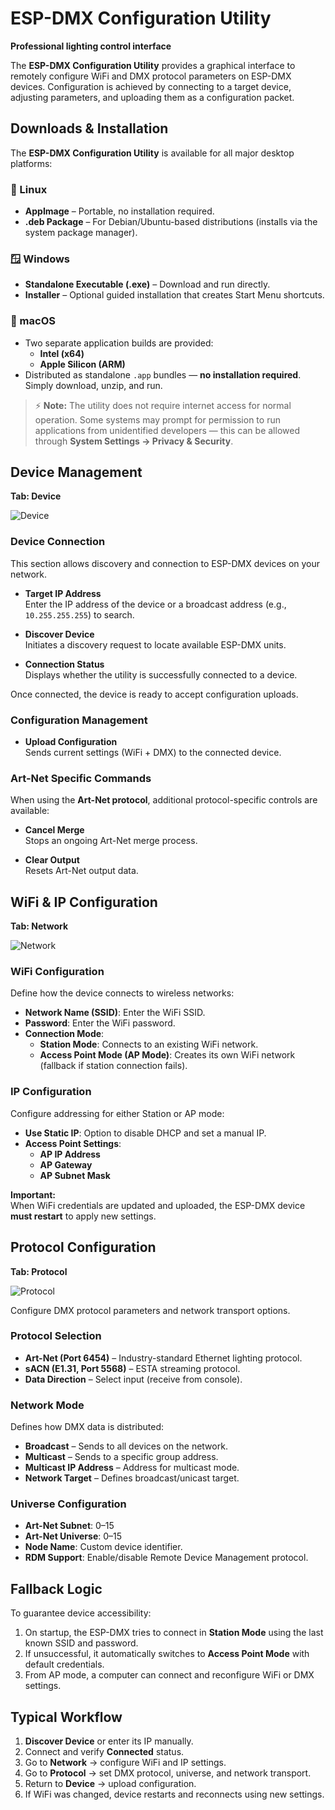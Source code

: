 # ESP-DMX Configuration Utility  
**Professional lighting control interface**

The **ESP-DMX Configuration Utility** provides a graphical interface to remotely configure WiFi and DMX protocol parameters on ESP-DMX devices. Configuration is achieved by connecting to a target device, adjusting parameters, and uploading them as a configuration packet.  

## Downloads & Installation

The **ESP-DMX Configuration Utility** is available for all major desktop platforms:

### 🐧 Linux
- **AppImage** – Portable, no installation required.  
- **.deb Package** – For Debian/Ubuntu-based distributions (installs via the system package manager).

### 🪟 Windows
- **Standalone Executable (.exe)** – Download and run directly.  
- **Installer** – Optional guided installation that creates Start Menu shortcuts.

### 🍎 macOS
- Two separate application builds are provided:  
  - **Intel (x64)**  
  - **Apple Silicon (ARM)**  
- Distributed as standalone `.app` bundles — **no installation required**. Simply download, unzip, and run.

> ⚡ **Note:** The utility does not require internet access for normal operation. Some systems may prompt for permission to run applications from unidentified developers — this can be allowed through **System Settings → Privacy & Security**.

## Device Management
**Tab: Device**

![Device](Screenshot%20Device.png)

### Device Connection

This section allows discovery and connection to ESP-DMX devices on your network.

- **Target IP Address**  
  Enter the IP address of the device or a broadcast address (e.g., `10.255.255.255`) to search.  

- **Discover Device**  
  Initiates a discovery request to locate available ESP-DMX units.  

- **Connection Status**  
  Displays whether the utility is successfully connected to a device.  

Once connected, the device is ready to accept configuration uploads.  

### Configuration Management

- **Upload Configuration**  
  Sends current settings (WiFi + DMX) to the connected device.  

### Art-Net Specific Commands
When using the **Art-Net protocol**, additional protocol-specific controls are available:

- **Cancel Merge**  
  Stops an ongoing Art-Net merge process.  

- **Clear Output**  
  Resets Art-Net output data.  

## WiFi & IP Configuration
**Tab: Network**

![Network](Screenshot%20Network.png)

### WiFi Configuration
Define how the device connects to wireless networks:

- **Network Name (SSID)**: Enter the WiFi SSID.  
- **Password**: Enter the WiFi password.  
- **Connection Mode**:  
  - **Station Mode**: Connects to an existing WiFi network.  
  - **Access Point Mode (AP Mode)**: Creates its own WiFi network (fallback if station connection fails).  

### IP Configuration
Configure addressing for either Station or AP mode:

- **Use Static IP**: Option to disable DHCP and set a manual IP.  
- **Access Point Settings**:  
  - **AP IP Address**  
  - **AP Gateway**  
  - **AP Subnet Mask**  

**Important:**  
When WiFi credentials are updated and uploaded, the ESP-DMX device **must restart** to apply new settings.  

## Protocol Configuration
**Tab: Protocol**

![Protocol](Screenshot%20Protocol.png)

Configure DMX protocol parameters and network transport options.

### Protocol Selection
- **Art-Net (Port 6454)** – Industry-standard Ethernet lighting protocol.  
- **sACN (E1.31, Port 5568)** – ESTA streaming protocol.  
- **Data Direction** – Select input (receive from console).  

### Network Mode
Defines how DMX data is distributed:  
- **Broadcast** – Sends to all devices on the network.  
- **Multicast** – Sends to a specific group address.  
- **Multicast IP Address** – Address for multicast mode.  
- **Network Target** – Defines broadcast/unicast target.  

### Universe Configuration
- **Art-Net Subnet**: 0–15  
- **Art-Net Universe**: 0–15  
- **Node Name**: Custom device identifier.  
- **RDM Support**: Enable/disable Remote Device Management protocol.  

## Fallback Logic
To guarantee device accessibility:  
1. On startup, the ESP-DMX tries to connect in **Station Mode** using the last known SSID and password.  
2. If unsuccessful, it automatically switches to **Access Point Mode** with default credentials.  
3. From AP mode, a computer can connect and reconfigure WiFi or DMX settings.  

## Typical Workflow
1. **Discover Device** or enter its IP manually.  
2. Connect and verify **Connected** status.  
3. Go to **Network** → configure WiFi and IP settings.  
4. Go to **Protocol** → set DMX protocol, universe, and network transport.  
5. Return to **Device** → upload configuration.  
6. If WiFi was changed, device restarts and reconnects using new settings.  
